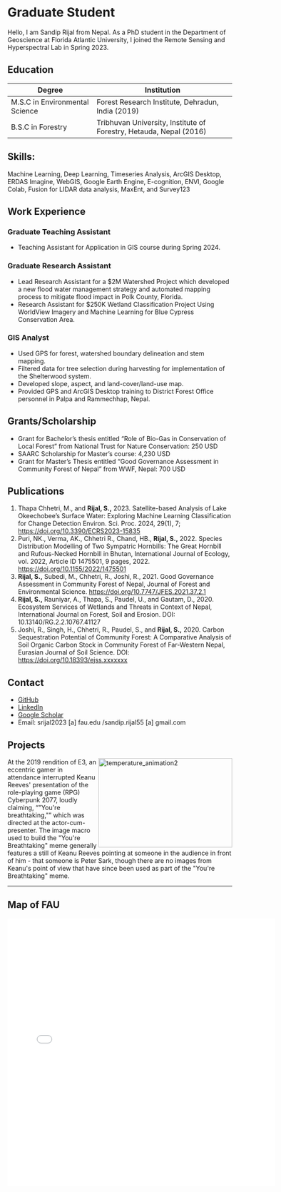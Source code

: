 # Graduate Student                                  

Hello, I am Sandip Rijal from Nepal. As a PhD student in the Department of Geoscience at Florida Atlantic University, I joined the Remote Sensing and Hyperspectral Lab in Spring 2023. 

## Education
| Degree     | Institution |
| ----------- | ----------- |
|M.S.C in Environmental Science	  | Forest Research Institute, Dehradun, India (2019)	 	|		        		
|B.S.C in Forestry                | Tribhuvan University, Institute of Forestry, Hetauda, Nepal (2016)|

## Skills: 
Machine Learning, Deep Learning, Timeseries Analysis, ArcGIS Desktop, ERDAS Imagine, WebGIS, Google Earth Engine, E-cognition, ENVI, Google Colab, Fusion for LIDAR data analysis, MaxEnt, and Survey123 

## Work Experience

### Graduate Teaching Assistant
- Teaching Assistant for Application in GIS course during Spring 2024.

### Graduate Research Assistant
- Lead Research Assistant for a $2M Watershed Project which developed a new flood water management strategy and automated mapping process to mitigate flood impact in Polk County, Florida.
- Research Assistant for $250K Wetland Classification Project Using WorldView Imagery and Machine Learning for Blue Cypress Conservation Area.

### GIS Analyst
-	Used GPS for forest, watershed boundary delineation and stem mapping.
-	Filtered data for tree selection during harvesting for implementation of the Shelterwood system.
-	Developed slope, aspect, and land-cover/land-use map. 
-	Provided GPS and ArcGIS Desktop training to District Forest Office personnel in Palpa and Rammechhap, Nepal.

## Grants/Scholarship
-	Grant for Bachelor’s thesis entitled “Role of Bio-Gas in Conservation of Local Forest” from National Trust for Nature Conservation: 250 USD
-	SAARC Scholarship for Master’s course: 4,230 USD
-	Grant for Master’s Thesis entitled “Good Governance Assessment in Community Forest of Nepal” from WWF, Nepal: 700 USD

## Publications
1. Thapa Chhetri, M., and **Rijal, S.,** 2023. Satellite-based Analysis of Lake Okeechobee’s Surface Water: Exploring Machine Learning Classification for Change Detection Environ. Sci. Proc. 2024, 29(1), 7; https://doi.org/10.3390/ECRS2023-15835
2. Puri, NK., Verma, AK., Chhetri R., Chand, HB., **Rijal, S.,** 2022. Species Distribution Modelling of Two Sympatric Hornbills: The Great Hornbill and Rufous-Necked Hornbill in Bhutan, International Journal of Ecology, vol. 2022, Article ID 1475501, 9 pages, 2022. https://doi.org/10.1155/2022/1475501
3. **Rijal, S.,** Subedi, M., Chhetri, R., Joshi, R., 2021. Good Governance Assessment in Community Forest of Nepal, Journal of Forest and Environmental Science. https://doi.org/10.7747/JFES.2021.37.2.1
4. **Rijal, S.,** Rauniyar, A., Thapa, S., Paudel, U., and Gautam, D., 2020. Ecosystem Services of Wetlands and Threats in Context of Nepal, International Journal on Forest, Soil and Erosion. DOI: 10.13140/RG.2.2.10767.41127
5. Joshi, R., Singh, H., Chhetri, R., Paudel, S., and **Rijal, S.,** 2020. Carbon Sequestration Potential of Community Forest: A Comparative Analysis of Soil Organic Carbon Stock in Community Forest of Far-Western Nepal, Eurasian Journal of Soil Science. DOI: https://doi.org/10.18393/ejss.xxxxxxx
 
## Contact
* [GitHub](https://github.com/Sandipriz)
* [LinkedIn](https://www.linkedin.com/in/sandip-rijal-724694ba/)
* [Google Scholar](https://scholar.google.com/citations?user=GXT9_CsAAAAJ&hl=en&oi=sra)
* Email: srijal2023 [a] fau.edu /sandip.rijal55 [a] gmail.com

## Projects

<img align="right" width="300" height="200" src="https://github.com/Sandipriz/Sandipriz.github.io/assets/74917376/b7f9c17a-fccc-48f2-996f-7b2b5097feb8" alt="temperature_animation2
 ">

At the 2019 rendition of E3, an eccentric gamer in attendance interrupted Keanu Reeves' presentation of the role-playing game (RPG) Cyberpunk 2077, loudly claiming, “"You're breathtaking,"” which was directed at the actor-cum-presenter. The image macro used to build the "You're Breathtaking" meme generally features a still of Keanu Reeves pointing at someone in the audience in front of him - that someone is Peter Sark, though there are no images from Keanu's point of view that have since been used as part of the "You're Breathtaking" meme.

---

## Map of FAU 
<embed type="text/html" src="/images/fau.html" width="600" height="600">
